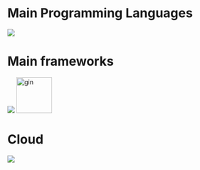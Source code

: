 

# Main Programming Languages

![](https://skillicons.dev/icons?i=typescript,golang)
<!--
![](https://github-readme-stats.vercel.app/api/top-langs?username=K123584&show_icons=true&locale=en&layout=compact)
-->
# Main frameworks
![](https://skillicons.dev/icons?i=react)
<img src="https://avatars.githubusercontent.com/u/7894478?v=4" alt="gin" width="80">


# Cloud
![](https://skillicons.dev/icons?i=azure,aws)


